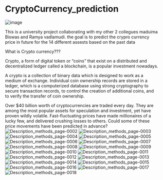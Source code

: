 # CryptoCurrency_prediction
![image](https://user-images.githubusercontent.com/89674124/156864518-f12cd3aa-a629-4bb1-a1ac-354edfb81684.png)

This is a university project collaborating with my other 2 collegues maduima Biswas and Ramya vadlamudi. the goal is to predict the crypro currency price in future for the 14 different assests based on the past data

What is Crypto currency???


 Crypto, a form of digital token or “coins” that exist on a distributed and decentralized ledger called a blockchain, is a popular investment nowadays.

A crypto is a collection of binary data which is designed to work as a medium of exchange. Individual coin ownership records are stored in a ledger, which is a computerized database using strong cryptography to secure transaction records, to control the creation of additional coins, and to verify the transfer of coin ownership.

Over $40 billion worth of cryptocurrencies are traded every day. They are among the most popular assets for speculation and investment, yet have proven wildly volatile. Fast-fluctuating prices have made millionaires of a lucky few, and delivered crushing losses to others. Could some of these price movements have been predicted in advance?
![Description_methods_page-0002](https://user-images.githubusercontent.com/62925336/159093973-22430d8e-972f-45d8-9579-bc258eba3ea6.jpg)
![Description_methods_page-0003](https://user-images.githubusercontent.com/62925336/159094005-f6d1801b-470b-402c-a6ca-0f14c22d431b.jpg)
![Description_methods_page-0004](https://user-images.githubusercontent.com/62925336/159094028-dbd29922-07ec-4212-9a6d-3b36193d3993.jpg)
![Description_methods_page-0005](https://user-images.githubusercontent.com/62925336/159094044-c47ff6bd-496e-4d7e-b14f-43db3c2ea9d9.jpg)
![Description_methods_page-0006](https://user-images.githubusercontent.com/62925336/159094055-f61971b9-5b3a-4138-9e29-145256af2fb8.jpg)
![Description_methods_page-0007](https://user-images.githubusercontent.com/62925336/159094067-7c754396-c768-4b10-ae50-df552b3696c1.jpg)
![Description_methods_page-0008](https://user-images.githubusercontent.com/62925336/159094074-5ea83fe4-b5f8-42de-b10e-447a7e3ccb96.jpg)
![Description_methods_page-0009](https://user-images.githubusercontent.com/62925336/159094084-3c723332-173b-4b5a-a505-c3de64e857e4.jpg)
![Description_methods_page-0010](https://user-images.githubusercontent.com/62925336/159094106-bfa1c99a-2513-45f0-9421-daafc76d81be.jpg)
![Description_methods_page-0011](https://user-images.githubusercontent.com/62925336/159094116-f68ecca1-64e6-4b47-8c97-d790047585b4.jpg)
![Description_methods_page-0012](https://user-images.githubusercontent.com/62925336/159094130-f7c2a5f3-af2a-475d-bc3b-6eef58c3466d.jpg)
![Description_methods_page-0013](https://user-images.githubusercontent.com/62925336/159094144-f16a46cf-1f83-4614-9cd8-cc8b1ae4a6ad.jpg)
![Description_methods_page-0014](https://user-images.githubusercontent.com/62925336/159094159-3cc2959c-4086-4158-ba5d-829370fdaebe.jpg)
![Description_methods_page-0015](https://user-images.githubusercontent.com/62925336/159094178-a86b09b3-35ab-4b38-8358-523d4519a7bf.jpg)
![Description_methods_page-0016](https://user-images.githubusercontent.com/62925336/159094188-1712b0ec-26d5-4dc1-bf36-b2647c07a17e.jpg)
![Description_methods_page-0017](https://user-images.githubusercontent.com/62925336/159094196-b49325f5-34b1-4bdc-a4de-3c78455bd283.jpg)
![Description_methods_page-0018](https://user-images.githubusercontent.com/62925336/159094208-2e38e926-9463-4a9f-9740-896784a84c9e.jpg)





